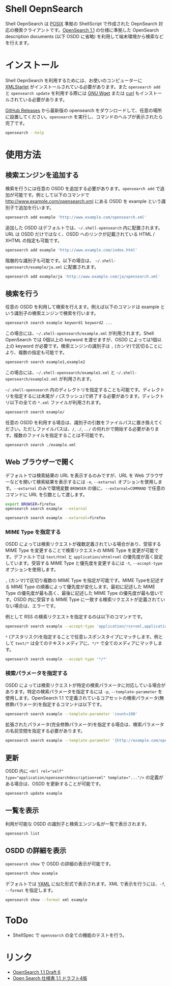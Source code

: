 <!-- Document: readme.md

	Shell OpenSearch のマニュアル

	Metadata:

		id - 27b7cd63-6bcd-4043-a037-f8114f36f387
		author - <qq542vev at https://purl.org/meta/me/>
		version - 0.1.0
		date - 2022-12-01
		since - 2022-11-30
		copyright - Copyright (C) 2022-2022 qq542vev. Some rights reserved.
		license - <CC-BY at https://creativecommons.org/licenses/by/4.0/>
		package - shell-opensearch

	See Also:

		* <Project homepage at https://github.com/qq542vev/shell-opensearch>
		* <Bag report at https://github.com/qq542vev/shell-opensearch/issues>
-->

# Shell OepnSearch

Shell OepnSearch は [POSIX](https://pubs.opengroup.org/onlinepubs/9699919799/) 準拠の ShellScript で作成された OepnSearch 対応の検索クライアントです。[OpenSearch 1.1](https://github.com/dewitt/opensearch/blob/master/opensearch-1-1-draft-6.md) の仕様に準拠した OpenSearch description documents (以下 OSDD に省略) を利用して端末環境から検索などを行えます。

# インストール

Shell OepnSearch を利用するためには、お使いのコンピューターに [XMLStarlet](https://xmlstar.sourceforge.net/) がインストールされている必要があります。また `opensearch add` と `opensearch update` を利用する際には [GNU Wget](https://www.gnu.org/software/wget/) または [curl](https://curl.se/) もインストールされている必要があります。

[GitHub Releases](https://github.com/qq542vev/shell-opensearch/releases) から最新版の opensearch をダウンロードして、任意の場所に設置してください。`opensearch` を実行し、コマンドのヘルプが表示されたら完了です。

~~~sh
opensearch --help
~~~

# 使用方法

## 検索エンジンを追加する

検索を行うには任意の OSDD を追加する必要があります。`opensearch add` で追加が可能です。例として以下のコマンドで http://www.example.com/opensearch.xml にある OSDD を example という識別子で追加を行います。

~~~sh
opensearch add example 'http://www.example.com/opensearch.xml'
~~~

追加した OSDD はデフォルトでは、`~/.shell-opensearch` 内に配置されます。URL は OSDD だけではなく、OSDD へのリンクが記載されている HTML / XHTML の指定も可能です。

~~~sh
opensearch add example 'http://www.example.com/index.html'
~~~

階層的な識別子も可能です。以下の場合は、 `~/.shell-opensearch/example/ja.xml` に配置されます。

~~~sh
opensearch add example/ja 'http://www.example.com/ja/opensearch.xml'
~~~

## 検索を行う

任意の OSDD を利用して検索を行えます。例えば以下のコマンドは example という識別子の検索エンジンで検索を行います。

~~~sh
opensearch search example keyword1 keyword2 ...
~~~

この場合には、`~/.shell-opensearch/example.xml` が利用されます。Shell OpenSearch では 0個以上の keyword を渡せますが、OSDD によっては1個以上の keyword が必要です。検索エンジンの識別子は `,` (カンマ)で区切ることにより、複数の指定も可能です。

~~~sh
opensearch search example1,example2
~~~

この場合には、`~/.shell-opensearch/example1.xml` と `~/.shell-opensearch/example2.xml` が利用されます。

`~/.shell-opensearch` 内のディレクトリを指定することも可能です。ディレクトリを指定するには末尾が `/` (スラッシュ)で終了する必要があります。ディレクトリ以下の全ての `*.xml` ファイルが利用されます。

~~~sh
opensearch search example/
~~~

任意の OSDD を利用する場合は、識別子の引数をファイルパスに置き換えてください。ただしファイルパスは、`/`, `./`, `../` の何れかで開始する必要があります。複数のファイルを指定することは不可能です。

~~~sh
opensearch search ./example.xml
~~~

## Web ブラウザーで開く

デフォルトでは検索結果の URL を表示するのみですが、URL を Web ブラウザーなどを開いて検索結果を表示するには `-e`, `--extarnal` オプションを使用します。`--extarnal` のみで環境変数 `BROWSER` の値に、`--extarnal=COMMAND` で任意のコマンドに URL を引数として渡します。

~~~sh
export BROWSER=firefox
opensearch search example --extarnal
~~~

~~~sh
opensearch search example --extarnal=firefox
~~~

### MIME Type を指定する

OSDD によっては検索リクエストが複数定義されている場合があり、受容する MIME Type を変更することで検索リクエストの MIME Type を変更が可能です。デファルトでは `text/html` と `application/xhtml+xml` の優先度が高く設定しています。受容する MIME Type と優先度を変更するには `-t`, `--accept-type` オプションを使用します。

`,` (カンマ)で区切り複数の MIME Type を指定が可能です。MIME Typeを記述する MIME Type の順番によって優先度が変化します。最初に記述した MIME Type の優先度が最も高く、最後に記述した MIME Type の優先度が最も低いです。OSDD 内に受容する MIME Type に一致する検索リクエストが定義されていない場合は、エラーです。

例として RSS の検索リクエストを指定するのは以下のコマンドです。

~~~sh
opensearch search example --accept-type 'application/rss+xml,application/rdf+xml'
~~~

`*` (アスタリスク)を指定することで任意レスポンスタイプにマッチします。例として `text/*` は全てのテキストメディアに、`*/*` で全てのメディアにマッチします。

~~~sh
opensearch search example --accept-type '*/*'
~~~

### 検索パラメータを指定する

OSDD によっては検索リクエストが特定の検索パラメータに対応している場合があります。特定の検索パラメータを指定するには `-p`, `--template-parameter` を使用します。OpenSearch 1.1 で定義されているコアセットの検索パラメータ(無修飾パラメータ)を指定するコマンドは以下です。

~~~sh
opensearch search example --template-parameter 'count=100'
~~~

拡張されたパラメータ(完全修飾パラメータ)を指定する場合は、検索パラメータの名前空間を指定する必要があります。

~~~sh
opensearch search example --template-parameter '{http://example.com/opensearchextensions/1.0/}color=blue'
~~~

## 更新

OSDD 内に `<Url rel="self" type="application/opensearchdescription+xml" template="..."/>` の定義がある場合は、OSDD を更新することが可能です。

~~~sh
opensearch update example
~~~

## 一覧を表示

利用が可能な OSDD の識別子と検索エンジン名が一覧で表示されます。

~~~sh
opensearch list
~~~

## OSDD の詳細を表示

`opensearch show` で OSDD の詳細の表示が可能です。

~~~sh
opensearch show example
~~~

デフォルトでは [YAML](https://yaml.org/) に似た形式で表示されます。XML で表示を行うには、`-f`, `--format` を指定します。

~~~sh
opensearch show --format xml example
~~~

# ToDo

 * ShellSpec で `opensearch` の全ての機能のテストを行う。

# リンク

 * [OpenSearch 1.1 Draft 6](https://github.com/dewitt/opensearch/blob/master/opensearch-1-1-draft-6.md)
 * [Open Search 仕様書 1.1 ドラフト4版](https://sites.google.com/site/tsukamoto/doc/opensearch/spec-1-1-draft4)
